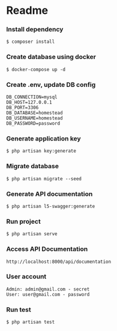 # Readme

### Install dependency
```
$ composer install
```

### Create database using docker
```
$ docker-compose up -d
```

### Create .env, update DB config
```
DB_CONNECTION=mysql
DB_HOST=127.0.0.1
DB_PORT=3306
DB_DATABASE=homestead
DB_USERNAME=homestead
DB_PASSWORD=password
```

### Generate application key
```
$ php artisan key:generate
```

### Migrate database
```
$ php artisan migrate --seed
```

### Generate API documentation
```
$ php artisan l5-swagger:generate
```

### Run project
```
$ php artisan serve
```

### Access API Documentation
```
http://localhost:8000/api/documentation
```

### User account
```
Admin: admin@gmail.com - secret
User: user@gmail.com - password
```

### Run test
```
$ php artisan test
```